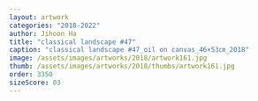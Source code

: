 ```yaml
---
layout: artwork
categories: "2018-2022"
author: Jihoon Ha
title: "classical landscape #47"
caption: "classical landscape #47_oil on canvas_46×53㎝_2018"
image: /assets/images/artworks/2018/artwork161.jpg
thumb: /assets/images/artworks/2018/thumbs/artwork161.jpg
order: 3350
sizeScore: 03
---
```

